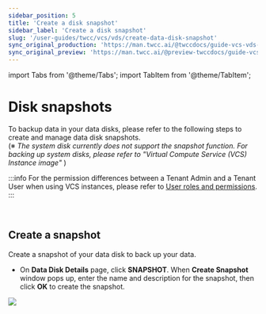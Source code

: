 ```yaml
---
sidebar_position: 5
title: 'Create a disk snapshot'
sidebar_label: 'Create a disk snapshot'
slug: '/user-guides/twcc/vcs/vds/create-data-disk-snapshot'
sync_original_production: 'https://man.twcc.ai/@twccdocs/guide-vcs-vds-disk-snapshot-zh' 
sync_original_preview: 'https://man.twcc.ai/@preview-twccdocs/guide-vcs-vds-disk-snapshot-zh' 
---
```


import Tabs from '@theme/Tabs';
import TabItem from '@theme/TabItem';

# Disk snapshots

To backup data in your data disks, please refer to the following steps to create and manage data disk snapshots.<br/>
(※ *The system disk currently does not support the snapshot function. For backing up system disks, please refer to "Virtual Compute Service (VCS) Instance image"* )


:::info
For the permission differences between a Tenant Admin and a Tenant User when using VCS instances, please refer to [<ins>User roles and permissions</ins>](https://man.twcc.ai/@twccdocs/role-main-en/https%3A%2F%2Fman.twcc.ai%2F%40twccdocs%2Frole-storage-en#%E8%99%9B%E6%93%AC%E7%A3%81%E7%A2%9F%E6%9C%8D%E5%8B%99).
:::


<br/>


## Create a snapshot

Create a snapshot of your data disk to back up your data.

<Tabs>

<TabItem value="TWCC Portal" label="TWCC Portal">

* On **Data Disk Details** page, click **SNAPSHOT**. When **Create Snapshot** window pops up, enter the name and description for the snapshot, then click **OK** to create the snapshot.


![](https://cos.twcc.ai/SYS-MANUAL/uploads/upload_8437022d472a83e69f231125184ab20f.png)

</TabItem>

<TabItem value="TWCC CLI" label="TWCC CLI (Not yet supported)">

<br/>

</TabItem>

</Tabs>


<br/>

